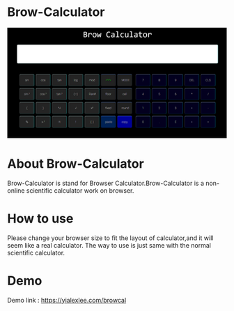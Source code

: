 # Brow-Calculator

![Alt text](sample.png?raw=true "Screenshot")

# About Brow-Calculator

Brow-Calculator is stand for Browser Calculator.Brow-Calculator is a non-online scientific calculator work on browser.

# How to use

Please change your browser size to fit the layout of calculator,and it will seem like a real calculator. The way to use is just same with the normal scientific calculator.

# Demo

Demo link : https://yialexlee.com/browcal
